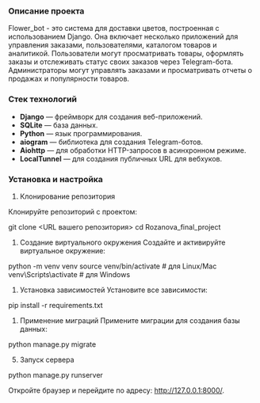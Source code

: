 ### **Описание проекта**

Flower_bot - это система для доставки цветов, построенная с использованием Django. Она включает несколько приложений для управления заказами, пользователями, каталогом товаров и аналитикой. Пользователи могут просматривать товары, оформлять заказы и отслеживать статус своих заказов через Telegram-бота. Администраторы могут управлять заказами и просматривать отчеты о продажах и популярности товаров.

### **Стек технологий**

- **Django** — фреймворк для создания веб-приложений.
- **SQLite** — база данных.
- **Python** — язык программирования.
- **aiogram** — библиотека для создания Telegram-ботов.
- **Aiohttp** — для обработки HTTP-запросов в асинхронном режиме.
- **LocalTunnel** — для создания публичных URL для вебхуков.

### **Установка и настройка**

1. Клонирование репозитория

Клонируйте репозиторий с проектом:

git clone <URL вашего репозитория> cd Rozanova_final_project

1. Создание виртуального окружения Создайте и активируйте виртуальное окружение:

python -m venv venv source venv/bin/activate # для Linux/Mac venv\Scripts\activate # для Windows

1. Установка зависимостей Установите все зависимости:

pip install -r requirements.txt

1. Применение миграций Примените миграции для создания базы данных:

python manage.py migrate 

5. Запуск сервера

python manage.py runserver

Откройте браузер и перейдите по адресу: http://127.0.0.1:8000/.
